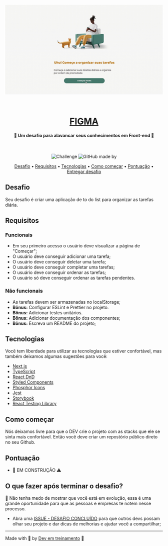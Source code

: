 <!-- Título -->
<h1 align="center">
  
  ![Application](.github/application.gif)
  <!-- <img src=".github/logo.png" alt="Logo"> -->
<br>
<a href="https://www.figma.com/file/SeybL2HtUDI3M0NilPDOjN/Challenge---Todo-List?node-id=103%3A134" target="_blank">FIGMA</a>

</h1>
<!-- /Título -->

<!-- Subtítulo -->
<h4 align="center">
  🎯 Um desafio para alavancar seus conhecimentos em Front-end 🚀
</h4>
<!-- /Subtítulo -->

<!-- Badges -->
<div align="center">
<br>

![Challenge](https://img.shields.io/badge/Desafio-Front--end-f1e05a)
![GitHub made by](https://img.shields.io/badge/Made%20By-Kaique%20Covo-ff69b4)

</div>
<!-- /Badges -->

<!-- Menu -->
<p align="center">
  <a href="#desafio">Desafio</a> •
  <a href="#requisitos">Requisitos</a> •
  <a href="#tecnologias">Tecnologias</a> •
  <a href="#como-começar">Como começar</a> •
  <a href="#pontuação">Pontuação</a> •
  <a href="#o-que-fazer-após-terminar-o-desafio">Entregar desafio</a>
</p>
<!-- /Menu -->

## Desafio

Seu desafio é criar uma aplicação de to do list para organizar as tarefas diária.

## Requisitos

### Funcionais

- Em seu primeiro acesso o usuário deve visualizar a página de "Começar";<br>
- O usuário deve conseguir adicionar uma tarefa;<br>
- O usuário deve conseguir deletar uma tarefa;<br>
- O usuário deve conseguir completar uma tarefas;<br>
- O usuário deve conseguir ordenar as tarefas;<br>
- O usuário só deve conseguir ordenar as tarefas pendentes.

### Não funcionais

- As tarefas devem ser armazenadas no localStorage;
- **Bônus:** Configurar ESLint e Prettier no projeto.
- **Bônus:** Adicionar testes unitários.
- **Bônus:** Adicionar documentação dos componentes;
- **Bônus:** Escreva um README do projeto;

## Tecnologias

Você tem liberdade para utilizar as tecnologias que estiver confortável, mas também deixamos algumas sugestões para você:

- [Next.js](https://nextjs.org/)
- [TypeScript](https://www.typescriptlang.org/)
- [React DnD](https://react-dnd.github.io/react-dnd)
- [Styled Components](https://styled-components.com/)
- [Phosphor Icons](https://phosphoricons.com/)
- [Jest](https://jestjs.io/pt-BR/)
- [Storybook](https://storybook.js.org/)
- [React Testing Library](https://testing-library.com/docs/react-testing-library/intro/)

## Como começar

Nós deixamos livre para que o DEV crie o projeto com as stacks que ele se sinta mais confortável. Então você deve criar um repostório público direto no seu Github.

## Pontuação

- 👷 EM CONSTRUÇÃO ⚠️

## O que fazer após terminar o desafio?

🙈 Não tenha medo de mostrar que você está em evolução, essa é uma grande oportunidade para que as pessoas e empresas te notem nesse processo.

- Abra uma [ISSUE - DESAFIO CONCLUÍDO](https://github.com/DevEmTreinamento/todo-list/issues/new?assignees=KaiqueCovo&labels=Em+Review&template=desafio-conclu-do.md&title=%5BDesafio+Conclu%C3%ADdo%5D+-+SEU_USUARIO_DO_GITHUB) para que outros devs possam olhar seu projeto e dar dicas de melhorias e ajudar você a compartilhar;

---

Made with 💚 by [Dev em treinamento](https://www.devemtreinamento.com.br) 👋
